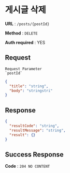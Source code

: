 # 게시글 삭제

**URL** : `/posts/{postId}`

**Method** : `DELETE`

**Auth required** : YES

## Request

```
Request Parameter
`postId`
```

```json
{
  "title": "string",
  "body": "stringstri"
}
```

## Response

```json
{
  "resultCode": "string",
  "resultMessage": "string",
  "result": {}
}
```

## Success Response

**Code** : `204 NO CONTENT`
